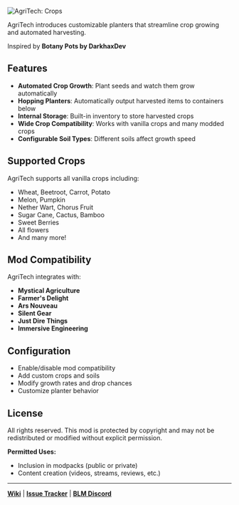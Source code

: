 ![AgriTech: Crops](https://deonjonker.com/blm/agritech/agritech_banner.png)

AgriTech introduces customizable planters that streamline crop growing and automated harvesting.

Inspired by **Botany Pots by DarkhaxDev**

## Features

- **Automated Crop Growth**: Plant seeds and watch them grow automatically
- **Hopping Planters**: Automatically output harvested items to containers below
- **Internal Storage**: Built-in inventory to store harvested crops
- **Wide Crop Compatibility**: Works with vanilla crops and many modded crops
- **Configurable Soil Types**: Different soils affect growth speed

## Supported Crops

AgriTech supports all vanilla crops including:
- Wheat, Beetroot, Carrot, Potato
- Melon, Pumpkin
- Nether Wart, Chorus Fruit
- Sugar Cane, Cactus, Bamboo
- Sweet Berries
- All flowers
- And many more!

## Mod Compatibility

AgriTech integrates with:
- **Mystical Agriculture**
- **Farmer's Delight**
- **Ars Nouveau**
- **Silent Gear**
- **Just Dire Things**
- **Immersive Engineering**

## Configuration

- Enable/disable mod compatibility
- Add custom crops and soils
- Modify growth rates and drop chances
- Customize planter behavior

## License

All rights reserved. This mod is protected by copyright and may not be redistributed or modified without explicit permission.

**Permitted Uses:**

-   Inclusion in modpacks (public or private)
-   Content creation (videos, streams, reviews, etc.)

----------

[**Wiki**](https://github.com/blocklogicmodding/AgriTech/wiki) | [**Issue Tracker**](https://github.com/blocklogicmodding/AgriTech/issues) | [**BLM Discord**](https://discord.gg/YtdA3AMqsXe)
